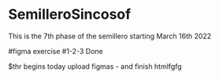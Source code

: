 # SemilleroSincosof

This is the 7th phase of the semillero starting March 16th 2022

#figma exercise #1-2-3 Done

$thr begins today
upload figmas - and finish htmlfgfg